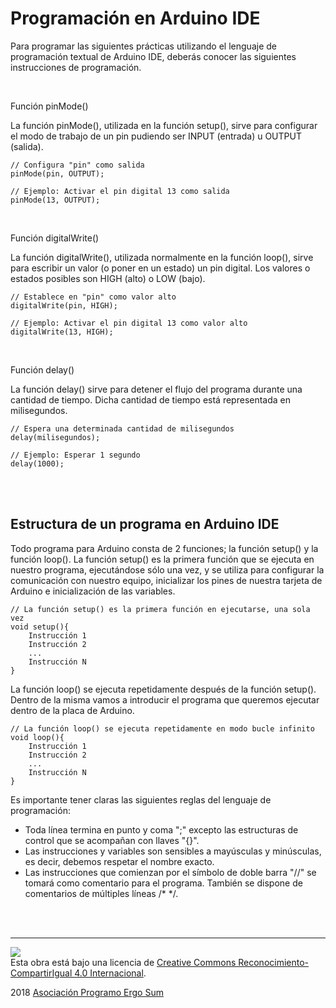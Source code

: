 # Programación en Arduino IDE

Para programar las siguientes prácticas utilizando el lenguaje de programación textual de Arduino IDE, deberás conocer las siguientes instrucciones de programación.


<br>


Función pinMode()

La función pinMode(), utilizada en la función setup(), sirve para configurar el modo de trabajo de un pin pudiendo ser INPUT (entrada) u OUTPUT (salida).

```
// Configura "pin" como salida
pinMode(pin, OUTPUT);

// Ejemplo: Activar el pin digital 13 como salida
pinMode(13, OUTPUT);
```


<br>


Función digitalWrite()

La función digitalWrite(), utilizada normalmente en la función loop(), sirve para escribir un valor (o poner en un estado) un pin digital. Los valores o estados posibles son HIGH (alto) o LOW (bajo).

```
// Establece en "pin" como valor alto
digitalWrite(pin, HIGH);

// Ejemplo: Activar el pin digital 13 como valor alto
digitalWrite(13, HIGH);
```


<br>


Función delay()

La función delay() sirve para detener el flujo del programa durante una cantidad de tiempo. Dicha cantidad de tiempo está representada en milisegundos.

```
// Espera una determinada cantidad de milisegundos
delay(milisegundos);

// Ejemplo: Esperar 1 segundo
delay(1000);
```


<br><br>


## Estructura de un programa en Arduino IDE

Todo programa para Arduino consta de 2 funciones; la función setup() y la función loop(). La función setup() es la primera función que se ejecuta en nuestro programa, ejecutándose sólo una vez, y se utiliza para configurar la comunicación con nuestro equipo, inicializar los pines de nuestra tarjeta de Arduino e inicialización de las variables.

```
// La función setup() es la primera función en ejecutarse, una sola vez
void setup(){
    Instrucción 1
    Instrucción 2
    ...
    Instrucción N
}
```
 

La función loop() se ejecuta repetidamente después de la función setup(). Dentro de la misma vamos a introducir el programa que queremos ejecutar dentro de la placa de Arduino.

```
// La función loop() se ejecuta repetidamente en modo bucle infinito
void loop(){
    Instrucción 1
    Instrucción 2
    ...
    Instrucción N
}
```

Es importante tener claras las siguientes reglas del lenguaje de programación:

* Toda línea termina en punto y coma ";" excepto las estructuras de control que se acompañan con llaves "{}".
* Las instrucciones y variables son sensibles a mayúsculas y minúsculas, es decir, debemos respetar el nombre exacto.
* Las instrucciones que comienzan por el símbolo de doble barra "//" se tomará como comentario para el programa. También se dispone de comentarios de múltiples líneas /* */.


<br><br>


---


<img src="http://i.creativecommons.org/l/by-sa/4.0/88x31.png" /><br>
Esta obra está bajo una licencia de [Creative Commons Reconocimiento-CompartirIgual 4.0 Internacional](https://creativecommons.org/licenses/by-sa/4.0/deed.es_ES).

2018 [Asociación Programo Ergo Sum](https://www.programoergosum.com)
